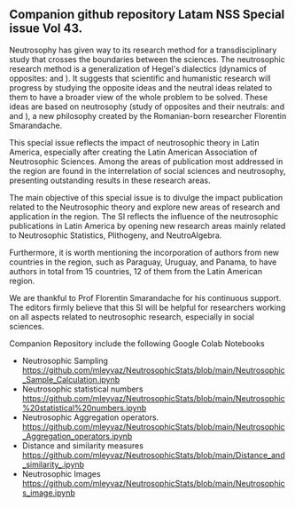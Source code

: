 ## Companion github repository  Latam NSS Special issue Vol 43.


Neutrosophy has given way to its research method for a transdisciplinary study that crosses the boundaries
between the sciences. The neutrosophic research method is a generalization of Hegel's dialectics (dynamics of
opposites: <A> and <antiA>). It suggests that scientific and humanistic research will progress by studying the
opposite ideas and the neutral ideas related to them to have a broader view of the whole problem to be solved.
These ideas are based on neutrosophy (study of opposites and their neutrals: <A> and <antiA> and <neutA>),
a new philosophy created by the Romanian-born researcher Florentin Smarandache.
 
This special issue  reflects the impact of neutrosophic theory in Latin America, especially after creating the
Latin American Association of Neutrosophic Sciences. Among the areas of publication most addressed in the
region are found in the interrelation of social sciences and neutrosophy, presenting outstanding results in these
research areas.
 
The main objective of this special issue is to divulge the impact publication related to the Neutrosophic theory
and explore new areas of research and application in the region. The SI reflects the influence of the neutrosophic
publications in Latin America by opening new research areas mainly related to Neutrosophic Statistics,
Plithogeny, and NeutroAlgebra.
 
Furthermore, it is worth mentioning the incorporation of authors from new countries in the region, such as
Paraguay, Uruguay, and Panama, to have authors in total from 15 countries, 12 of them from the Latin American
region.
 
We are thankful to Prof Florentin Smarandache for his continuous support. The editors firmly believe that this
SI will be helpful for researchers working on all aspects related to neutrosophic research, especially in social
sciences.
 
Companion Repository include the following Google Colab Notebooks
* Neutrosophic Sampling
 https://github.com/mleyvaz/NeutrosophicStats/blob/main/Neutrosophic_Sample_Calculation.ipynb
* Neutrosophic statistical numbers
https://github.com/mleyvaz/NeutrosophicStats/blob/main/Neutrosophic%20statistical%20numbers.ipynb
* Neutrosophic Aggregation operators.
https://github.com/mleyvaz/NeutrosophicStats/blob/main/Neutrosophic_Aggregation_operators.ipynb
* Distance and similarity measures
https://github.com/mleyvaz/NeutrosophicStats/blob/main/Distance_and_similarity_.ipynb
* Neutrosophic Images
https://github.com/mleyvaz/NeutrosophicStats/blob/main/Neutrosophics_image.ipynb
